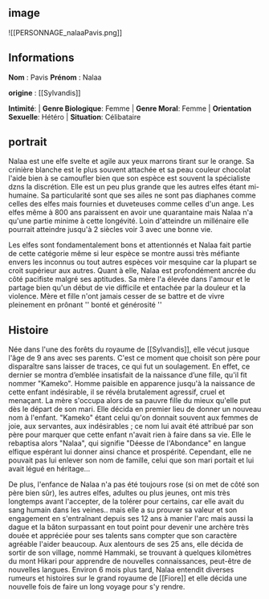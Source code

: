 
## image
![[PERSONNAGE_nalaaPavis.png]]

## Informations
**Nom** : Pavis 
**Prénom** : Nalaa 

**origine** : [[Sylvandis]]

**Intimité**: 
| **Genre Biologique**: Femme
| **Genre Moral**: Femme 
| **Orientation Sexuelle**: Hétéro
| **Situation**: Célibataire

## portrait
Nalaa est une elfe svelte et agile aux yeux marrons tirant sur le orange. Sa crinière blanche est le plus souvent attachée et sa peau couleur chocolat l'aide bien à se camoufler bien que son espèce est souvent la spécialiste dzns la discrétion. Elle est un peu plus grande que les autres elfes étant mi-humaine. Sa particularité sont que ses ailes ne sont pas diaphanes comme celles des elfes mais fournies et duveteuses comme celles d'un ange. Les elfes même à 800 ans paraissent en avoir une quarantaine mais Nalaa n'a qu'une partie minime à cette longévité. Loin d'atteindre un millénaire elle pourrait atteindre jusqu'à 2 siècles voir 3 avec une bonne vie.

Les elfes sont fondamentalement bons et attentionnés et Nalaa fait partie de cette catégorie même si leur espèce se montre aussi très méfiante envers les inconnus ou tout autres espèces voir mesquine car la plupart se croit supérieur aux autres. Quant à elle, Nalaa est profondément ancrée du côté pacifiste malgré ses aptitudes. Sa mère l'a élevée dans l'amour et le partage bien qu'un début de vie difficile et entachée par la douleur et la violence. Mère et fille n'ont jamais cesser de se battre et de vivre pleinement en prônant '' bonté et générosité ''

## Histoire
Née dans l'une des forêts du royaume de [[Sylvandis]], elle vécut jusque l'âge de 9 ans avec ses parents. C'est ce moment que choisit son père pour disparaître sans laisser de traces, ce qui fut un soulagement. En effet, ce dernier se montra d’emblée insatisfait de la naissance d’une fille, qu'il fit nommer "Kameko". Homme paisible en apparence jusqu'à la naissance de cette enfant indésirable, il se révéla brutalement agressif, cruel et menaçant. La mère s'occupa alors de sa pauvre fille du mieux qu'elle put dès le départ de son mari. Elle décida en premier lieu de donner un nouveau nom à l'enfant. "Kameko" étant celui qu'on donnait souvent aux femmes de joie, aux servantes, aux indésirables ; ce nom lui avait été attribué par son père pour marquer que cette enfant n'avait rien à faire dans sa vie. Elle le rebaptisa alors "Nalaa", qui signifie "Déesse de l'Abondance" en langue elfique espérant lui donner ainsi chance et prospérité. Cependant, elle ne pouvait pas lui enlever son nom de famille, celui que son mari portait et lui avait légué en héritage…  

De plus, l'enfance de Nalaa n'a pas été toujours rose (si on met de côté son père bien sûr), les autres elfes, adultes ou plus jeunes, ont mis très longtemps avant l'accepter, de la tolérer pour certains, car elle avait du sang humain dans les veines.. mais elle a su prouver sa valeur et son engagement en s'entraînant depuis ses 12 ans à manier l'arc mais aussi la dague et la bâton surpassant en tout point pour devenir une archère très douée et appréciée pour ses talents sans compter que son caractère agréable l'aider beaucoup. Aux alentours de ses 25 ans, elle décida de sortir de son village, nommé Hammaki, se trouvant à quelques kilomètres du mont Hikari pour apprendre de nouvelles connaissances, peut-être de nouvelles langues. Environ 6 mois plus tard, Nalaa entendit diverses rumeurs et histoires sur le grand royaume de [[Fiore]] et elle décida une nouvelle fois de faire un long voyage pour s'y rendre.